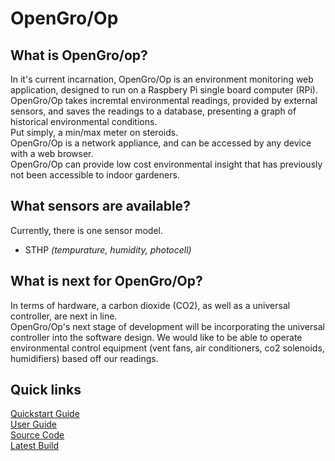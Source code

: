 # OpenGro/Op

## What is OpenGro/op?
In it's current incarnation, OpenGro/Op is an environment monitoring web application,
designed to run on a Raspbery Pi single board computer (RPi). OpenGro/Op takes incremtal environmental readings,
provided by external sensors, and saves the readings to a database, presenting a graph of historical environmental conditions.  
Put simply, a min/max meter on steroids.  
OpenGro/Op is a network appliance, and can be accessed by any device with a web browser.  
OpenGro/Op can provide low cost environmental insight that has previously not been accessible to indoor gardeners.

## What sensors are available?
Currently, there is one sensor model.  

- STHP *(tempurature, humidity, photocell)*

## What is next for OpenGro/Op?
In terms of hardware, a carbon dioxide (CO2), as well as a universal controller, are next in line.  
OpenGro/Op's next stage of development will be incorporating the universal controller
into the software design. We would like to be able to operate environmental control equipment
(vent fans, air conditioners, co2 solenoids, humidifiers) based off our readings.  


## Quick links

[Quickstart Guide](/opengroop-quickstart.md/)  
[User Guide](/opengroop-manual.md/)  
[Source Code](/sourc/)  
[Latest Build](/latest/)
